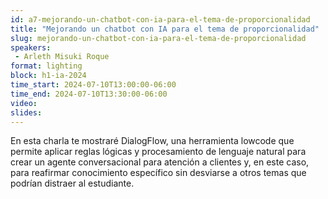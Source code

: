 ```yaml
---
id: a7-mejorando-un-chatbot-con-ia-para-el-tema-de-proporcionalidad
title: "Mejorando un chatbot con IA para el tema de proporcionalidad"
slug: mejorando-un-chatbot-con-ia-para-el-tema-de-proporcionalidad
speakers:
 - Arleth Misuki Roque
format: lighting
block: h1-ia-2024
time_start: 2024-07-10T13:00:00-06:00
time_end: 2024-07-10T13:30:00-06:00
video:
slides:
---
```


En esta charla te mostraré DialogFlow, una herramienta lowcode que permite aplicar reglas lógicas y procesamiento de lenguaje natural para crear un agente conversacional para atención a clientes y, en este caso, para reafirmar conocimiento específico sin desviarse a otros temas que podrían distraer al estudiante.